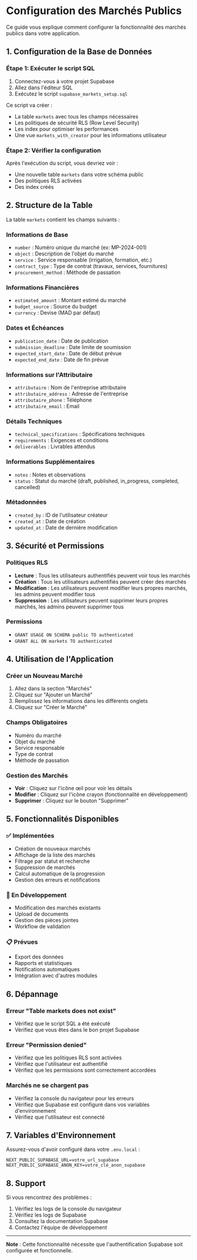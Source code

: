 # Configuration des Marchés Publics

Ce guide vous explique comment configurer la fonctionnalité des marchés publics dans votre application.

## 1. Configuration de la Base de Données

### Étape 1: Exécuter le script SQL
1. Connectez-vous à votre projet Supabase
2. Allez dans l'éditeur SQL
3. Exécutez le script `supabase_markets_setup.sql`

Ce script va créer :
- La table `markets` avec tous les champs nécessaires
- Les politiques de sécurité RLS (Row Level Security)
- Les index pour optimiser les performances
- Une vue `markets_with_creator` pour les informations utilisateur

### Étape 2: Vérifier la configuration
Après l'exécution du script, vous devriez voir :
- Une nouvelle table `markets` dans votre schéma public
- Des politiques RLS activées
- Des index créés

## 2. Structure de la Table

La table `markets` contient les champs suivants :

### Informations de Base
- `number` : Numéro unique du marché (ex: MP-2024-001)
- `object` : Description de l'objet du marché
- `service` : Service responsable (irrigation, formation, etc.)
- `contract_type` : Type de contrat (travaux, services, fournitures)
- `procurement_method` : Méthode de passation

### Informations Financières
- `estimated_amount` : Montant estimé du marché
- `budget_source` : Source du budget
- `currency` : Devise (MAD par défaut)

### Dates et Échéances
- `publication_date` : Date de publication
- `submission_deadline` : Date limite de soumission
- `expected_start_date` : Date de début prévue
- `expected_end_date` : Date de fin prévue

### Informations sur l'Attributaire
- `attributaire` : Nom de l'entreprise attributaire
- `attributaire_address` : Adresse de l'entreprise
- `attributaire_phone` : Téléphone
- `attributaire_email` : Email

### Détails Techniques
- `technical_specifications` : Spécifications techniques
- `requirements` : Exigences et conditions
- `deliverables` : Livrables attendus

### Informations Supplémentaires
- `notes` : Notes et observations
- `status` : Statut du marché (draft, published, in_progress, completed, cancelled)

### Métadonnées
- `created_by` : ID de l'utilisateur créateur
- `created_at` : Date de création
- `updated_at` : Date de dernière modification

## 3. Sécurité et Permissions

### Politiques RLS
- **Lecture** : Tous les utilisateurs authentifiés peuvent voir tous les marchés
- **Création** : Tous les utilisateurs authentifiés peuvent créer des marchés
- **Modification** : Les utilisateurs peuvent modifier leurs propres marchés, les admins peuvent modifier tous
- **Suppression** : Les utilisateurs peuvent supprimer leurs propres marchés, les admins peuvent supprimer tous

### Permissions
- `GRANT USAGE ON SCHEMA public TO authenticated`
- `GRANT ALL ON markets TO authenticated`

## 4. Utilisation de l'Application

### Créer un Nouveau Marché
1. Allez dans la section "Marchés"
2. Cliquez sur "Ajouter un Marché"
3. Remplissez les informations dans les différents onglets
4. Cliquez sur "Créer le Marché"

### Champs Obligatoires
- Numéro du marché
- Objet du marché
- Service responsable
- Type de contrat
- Méthode de passation

### Gestion des Marchés
- **Voir** : Cliquez sur l'icône œil pour voir les détails
- **Modifier** : Cliquez sur l'icône crayon (fonctionnalité en développement)
- **Supprimer** : Cliquez sur le bouton "Supprimer"

## 5. Fonctionnalités Disponibles

### ✅ Implémentées
- Création de nouveaux marchés
- Affichage de la liste des marchés
- Filtrage par statut et recherche
- Suppression de marchés
- Calcul automatique de la progression
- Gestion des erreurs et notifications

### 🚧 En Développement
- Modification des marchés existants
- Upload de documents
- Gestion des pièces jointes
- Workflow de validation

### 📋 Prévues
- Export des données
- Rapports et statistiques
- Notifications automatiques
- Intégration avec d'autres modules

## 6. Dépannage

### Erreur "Table markets does not exist"
- Vérifiez que le script SQL a été exécuté
- Vérifiez que vous êtes dans le bon projet Supabase

### Erreur "Permission denied"
- Vérifiez que les politiques RLS sont activées
- Vérifiez que l'utilisateur est authentifié
- Vérifiez que les permissions sont correctement accordées

### Marchés ne se chargent pas
- Vérifiez la console du navigateur pour les erreurs
- Vérifiez que Supabase est configuré dans vos variables d'environnement
- Vérifiez que l'utilisateur est connecté

## 7. Variables d'Environnement

Assurez-vous d'avoir configuré dans votre `.env.local` :

```env
NEXT_PUBLIC_SUPABASE_URL=votre_url_supabase
NEXT_PUBLIC_SUPABASE_ANON_KEY=votre_clé_anon_supabase
```

## 8. Support

Si vous rencontrez des problèmes :
1. Vérifiez les logs de la console du navigateur
2. Vérifiez les logs de Supabase
3. Consultez la documentation Supabase
4. Contactez l'équipe de développement

---

**Note** : Cette fonctionnalité nécessite que l'authentification Supabase soit configurée et fonctionnelle. 